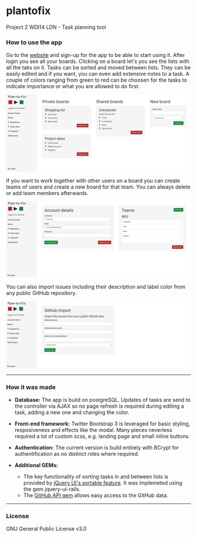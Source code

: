 # plantofix
Project 2 WDI14 LDN - Task planning tool

### How to use the app

Go to the [website](plantofix.herokuapp.com) and sign-up for the app to be able to start using it. After login you see all your boards. Clicking on a board let's you see the lists with all the taks on it.
Tasks can be sorted and moved between lists. They can be easily edited and if you want, you can even add extensive notes to a task.
A couple of colors ranging from green to red can be choosen for the tasks to indicate importance or what you are allowed to do first.

![](./app/assets/images/screenshot3.png)

If you want to work together with other users on a board you can create teams of users and create a new board for that team. You can always delete or add team members afterwards.

![](./app/assets/images/screenshot2.png)

You can also import issues including their description and label color from any public GitHub repository.

![](./app/assets/images/screenshot4.png)

---

### How it was made
* **Database:** The app is build on postgreSQL. Updates of tasks are send to the controller via AJAX so no page refresh is required during editing a task, adding a new one and changing the color.

* **Front-end framework:** Twitter Bootstrap 3 is leveraged for basic styling, resposiveness and effects like the modal. Many pieces neverless required a lot of custom scss, e.g. landing page and small inline buttons.

* **Authentication:** The current version is build entirely with BCrypt for authentification as no distinct roles where required.

* **Additional GEMs:** 
    * The key functionality of sorting tasks in and between lists is provided by [jQuery UI's sortable feature](https://jqueryui.com/sortable/). It was implemeted using the gem jquery-ui-rails.
    * The [GitHub API gem](https://github.com/peter-murach/github) allows easy access to the GitHub data.

---

### License
GNU General Public License v3.0